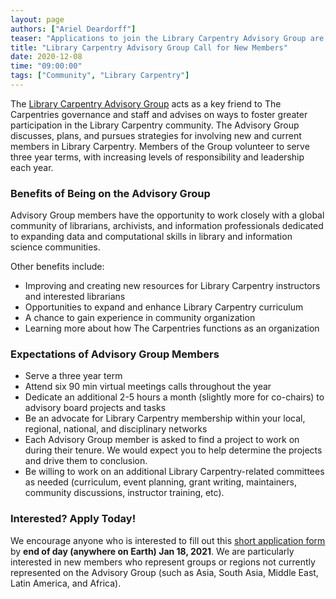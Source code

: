 ```yaml
---
layout: page
authors: ["Ariel Deardorff"]
teaser: "Applications to join the Library Carpentry Advisory Group are open from now till January 18, 2021!"
title: "Library Carpentry Advisory Group Call for New Members"
date: 2020-12-08
time: "09:00:00"
tags: ["Community", "Library Carpentry"]
---
```


The [Library Carpentry Advisory Group](https://librarycarpentry.org/advisory/) acts as a key friend to The Carpentries governance and staff and advises on ways to foster greater participation in the Library Carpentry community. The Advisory Group discusses, plans, and pursues strategies for involving new and current members in Library Carpentry. Members of the Group volunteer to serve three year terms, with increasing levels of responsibility and leadership each year.

### Benefits of Being on the Advisory Group

Advisory Group members have the opportunity to work closely with a global community of librarians, archivists, and information professionals dedicated to expanding data and computational skills in library and information science communities.

Other benefits include:
- Improving and creating new resources for Library Carpentry instructors and interested librarians
- Opportunities to expand and enhance Library Carpentry curriculum
- A chance to gain experience in community organization
- Learning more about how The Carpentries functions as an organization

### Expectations of Advisory Group Members

- Serve a three year term
- Attend six 90 min virtual meetings calls throughout the year
- Dedicate an additional 2-5 hours a month (slightly more for co-chairs) to advisory board projects and tasks
- Be an advocate for Library Carpentry membership within your local, regional, national, and disciplinary networks
- Each Advisory Group member is asked to find a project to work on during their tenure.  We would expect you to help determine the projects and drive them to conclusion.
- Be willing to work on an additional Library Carpentry-related committees as needed (curriculum, event planning, grant writing, maintainers, community discussions, instructor training, etc).

### Interested? Apply Today!

We encourage anyone who is interested to fill out this [short application form](https://forms.gle/4oMgJ2QQFtk3uvpDA) by **end of day (anywhere on Earth) Jan 18, 2021**. We are particularly interested in new members who represent groups or regions not currently represented on the Advisory Group (such as Asia, South Asia, Middle East, Latin America, and Africa).
